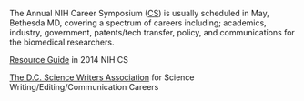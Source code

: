 The Annual NIH Career Symposium ([CS](https://www.training.nih.gov/nih_career_symposium)) is usually scheduled in May, Bethesda MD,
covering a spectrum of careers including; academics, industry, government, patents/tech transfer, policy, and communications for the biomedical researchers. 

[Resource Guide](https://www.training.nih.gov/assets/2014_Career_Symposium_Resource_Guide_508.pdf) in 2014 NIH CS 

[The D.C. Science Writers Association](http://www.dcswa.org/) for Science Writing/Editing/Communication Careers
